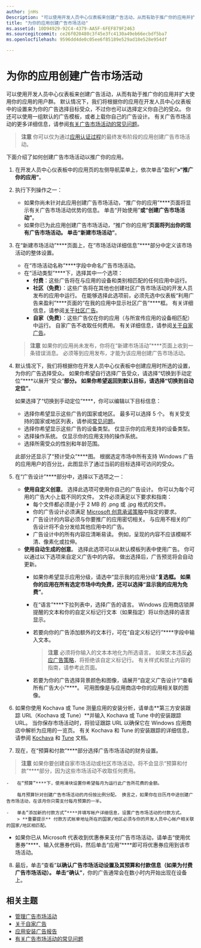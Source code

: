 ```yaml
---
author: jnHs
Description: "可以使用开发人员中心仪表板来创建广告活动，从而有助于推广你的应用并扩大使用你的应用的用户群。"
title: "为你的应用创建广告市场活动"
ms.assetid: 10D94929-92C4-4379-AA5F-6FEF879F2463
ms.sourcegitcommit: ce26f020480c3f45e3fc4130a49eb66ecbdf5ba7
ms.openlocfilehash: 9596dd4de0c05ee6f85189e529ad18e528e954df

---
```


# 为你的应用创建广告市场活动


可以使用开发人员中心仪表板来创建广告活动，从而有助于推广你的应用并扩大使用你的应用的用户群。 默认情况下，我们将根据你的应用在开发人员中心仪表板中的设置来为你的广告选择目标受众，不过你也可以选择定义你自己的受众。 你还可以使用一组默认的广告模板，或者上载你自己的广告设计。 有关广告市场活动的更多详细信息，请参阅[有关广告市场活动的常见问题](common-questions.md)。

> **注意** 你可以仅为通过[应用认证过程](the-app-certification-process.md)的最终发布阶段的应用创建广告市场活动。

下面介绍了如何创建广告市场活动以推广你的应用。

1.  在开发人员中心仪表板中的应用页的左侧导航菜单上，依次单击“盈利”****&gt;“推广你的应用”****。
2.  执行下列操作之一：

    -   如果你尚未针对此应用创建广告市场活动，“推广你的应用”****页面将显示有关广告市场活动优势的信息。 单击“开始使用”****或“创建广告市场活动”****。
    -   如果你已为此应用创建广告市场活动，“推广你的应用”****页面将列出你的现有广告市场活动。 单击“新建市场活动”****。

3.  在“新建市场活动”****页面上，在“市场活动详细信息”****部分中定义该市场活动的整体设置。
    -   在“市场活动名称”****字段中命名广告市场活动。
    -   在“活动类型”****下，选择其中一个选项：
        -   **付费**：这些广告将在与应用的设备和类别相匹配的任何应用中运行。
        -   **社区（免费）**：这些广告将在其他也创建社区广告市场活动的开发人员发布的应用中运行。 在能够选择此选项前，必须先选中仪表板“利用广告来盈利”****页面的“在我的应用中显示社区广告”****框。 有关详细信息，请参阅[关于社区广告](about-community-ads.md)。
        -   **自家（免费）**：这些广告仅在你的应用（与所宣传应用的设备相匹配）中运行。 自家广告不收取任何费用。 有关详细信息，请参阅[关于自家广告](about-house-ads.md)。

    > **注意** 如果你的应用尚未发布，你将在“新建市场活动”****页面上收到一条错误消息。 必须等到应用发布，才能为该应用创建广告市场活动。

4.  默认情况下，我们将根据你在开发人员中心仪表板中创建应用时所选的设置，为你的广告选择受众。 如果你希望自行选择广告受众，请选择“切换到手动定位”****以展开“受众”****部分。 如果你希望返回到默认目标，请选择“切换到自动定位”****。

    如果选择了“切换到手动定位”****，你可以编辑以下目标信息：

    -   选择你希望显示这些广告的国家或地区。 最多可以选择 5 个。 有关受支持的国家或地区列表，请参阅[常见问题](common-questions.md)。
    -   选择你希望显示这些广告的设备类型。 仅显示你的应用支持的设备类型。
    -   选择操作系统。 仅显示你的应用支持的操作系统。
    -   选择所需受众的性别和年龄范围。

    此部分还显示了“预计受众”****图。 根据选定市场中所有支持 Windows 广告的应用用户的百分比，此图显示了通过当前的目标选择可访问的受众。

5.  在“广告设计”****部分中，选择以下选项之一：
    -   **使用自定义创意**。 选择此选项可使用你自己的广告设计。 你可以为每个可用的广告大小上载不同的文件。 文件必须满足以下要求和指南：
        -   每个文件都必须是小于 2 MB 的 .png 或 .jpg 格式的文件。
        -   你的广告设计必须满足 [Microsoft 创意承诺策略](http://go.microsoft.com/fwlink?LinkId=532595)中指定的要求。
        -   广告设计的内容必须与你要推广的应用密切相关。 与应用不相关的广告设计将不会分发给其他应用中的广告。
        -   广告设计中的所有内容应清晰易读。 例如，呈现的内容不应该模糊不清、像素化或拉伸。
    -   **使用自动生成的创意**。 选择此选项可以从默认模板列表中使用广告。 你可以通过以下选项来自定义广告中的内容。 做出选择后，广告预览将会自动更新。
        -   如果你希望显示应用分级，请选中“显示我的应用分级”****复选框。 如果你的应用在所有选定市场中均免费，还可以选择“显示我的应用为免费”****。
        -   在“语言”****下拉列表中，选择广告的语言。 Windows 应用商店锁屏提醒的文本和你的自定义标记行文本（如果指定）将以你选择的语言显示。
        -   若要向你的广告添加额外的文本行，可在“自定义标记行”****字段中输入文本。
            > **注意** 必须将你输入的文本本地化为所选语言。 如果文本违反[必应广告策略](http://go.microsoft.com/fwlink?LinkId=398341)，将拒绝该自定义标记行。 有关样式和禁止内容的指南，请参考此页面。

        -   若要为你的广告选择背景颜色和图像，请展开“自定义广告设计”/“查看所有广告大小”****。 可用图像是与应用商店中你的应用相关联的图像。

6. 如果你使用 Kochava 或 Tune 测量应用的安装分析，请单击**第三方安装跟踪 URL（Kochava 或 Tune）**并输入 Kochava 或 Tune 中的安装跟踪 URL。 当你保存市场活动时，将验证跟踪 URL 以确保它在 Windows 应用商店中解析为应用的一览页。 有关 Kochava 和 Tune 的安装跟踪的详细信息，请参阅 [Kochava](http://support.kochava.com/) 和 [Tune](https://help.tune.com/) 文档。

7.  现在，在“预算和付款”****部分选择广告市场活动的财务设置。
   > **注意** 如果你要创建自家市场活动或社区市场活动，将不会显示“预算和付款”****部分，因为这些市场活动不收取任何费用。

    -   在“预算”****下，使用滑块设置你希望每月为运行此广告所花费的金额。

        每月预算针对创建广告市场活动的月份按比例分配。 换言之，如果你在日历月中途创建广告市场活动，在该月你只需支付每月预算的一半。

    -   单击“添加新的付款方式”****并填写帐户详细信息，设置广告市场活动的付款方式。
        > **重要提示** 付款方式帐单地址所在的国家/地区必须与你的开发人员中心帐户相关联的国家/地区相匹配。
- 如果你已从 Microsoft 代表收到优惠券来支付广告市场活动，请单击“使用优惠券”****、输入优惠券代码，然后单击“应用”****即可将优惠券应用到该市场活动。

8.  最后，单击“查看”****以确认广告市场活动设置及其预算和付款信息（如果为付费广告市场活动）。 单击“确认”****，你的广告通常会在数小时内开始出现在设备上。

## 相关主题

* [管理广告市场活动](managing-your-ad-campaign.md)
* [关于自家广告](about-house-ads.md)
* [应用安装广告报告](app-install-ads-reports.md)
* [有关广告市场活动的常见问题](common-questions.md)
 

 



<!--HONumber=Jun16_HO4-->


